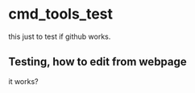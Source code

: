 # cmd_tools_test
this just to test if github works.

## Testing, how to edit from webpage
it works? 

